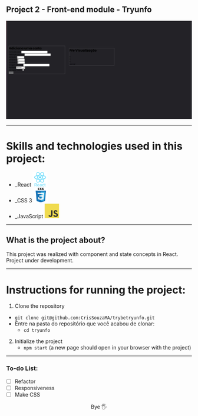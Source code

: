 ## Project 2 - Front-end module - Tryunfo

<img src="./src/images/tryunfo.jpg" alt="Tryunfo" />

---

# Skills and technologies used in this project:

* _React <img src="https://raw.githubusercontent.com/devicons/devicon/master/icons/react/react-original-wordmark.svg" alt="react" width="40" height="40"/>
* _CSS 3 <img src="https://raw.githubusercontent.com/devicons/devicon/master/icons/css3/css3-original-wordmark.svg" alt="css3" width="40" height="40"/>
* _JavaScript <img src="https://raw.githubusercontent.com/devicons/devicon/master/icons/javascript/javascript-original.svg" alt="javascript" width="40" height="40"/>

---

## What is the project about?

This project was realized with component and state concepts in React.
Project under development.

---

# Instructions for running the project:

1. Clone the repository
  * `git clone git@github.com:CrisSouzaMA/trybetryunfo.git`
  * Entre na pasta do repositório que você acabou de clonar:
    * `cd tryunfo`

2. Initialize the project
    * `npm start` (a new page should open in your browser with the project)

---

### To-do List:

- [ ] Refactor
- [ ] Responsiveness
- [ ] Make CSS

<p align='center'>Bye 🖐️</p>

